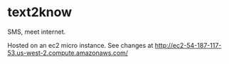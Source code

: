 text2know	
=========

SMS, meet internet.

Hosted on an ec2 micro instance. See changes at http://ec2-54-187-117-53.us-west-2.compute.amazonaws.com/
